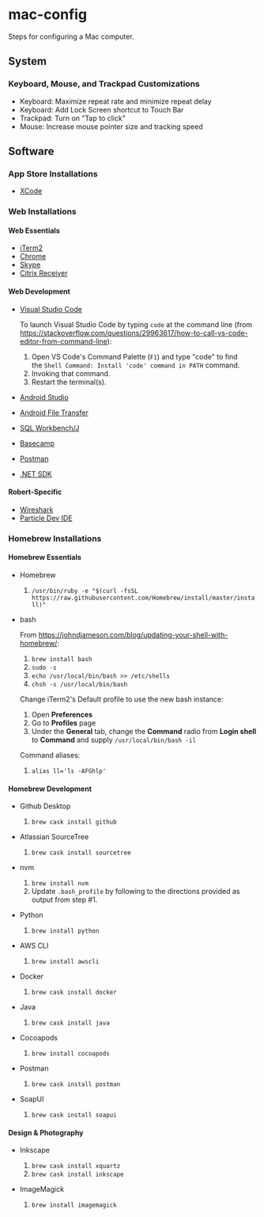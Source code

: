 # mac-config

Steps for configuring a Mac computer.

## System

### Keyboard, Mouse, and Trackpad Customizations

* Keyboard: Maximize repeat rate and minimize repeat delay
* Keyboard: Add Lock Screen shortcut to Touch Bar
* Trackpad: Turn on "Tap to click"
* Mouse: Increase mouse pointer size and tracking speed

## Software

### App Store Installations

* [XCode](https://itunes.apple.com/us/app/xcode/id497799835?mt=12)

### Web Installations

#### Web Essentials

* [iTerm2](https://www.iterm2.com/downloads.html)
* [Chrome](https://www.google.com/chrome/browser/desktop/index.html)
* [Skype](https://www.skype.com/en/download-skype/skype-for-computer/)
* [Citrix Receiver](https://www.citrix.com/downloads/citrix-receiver/mac/receiver-for-mac-latest.html)

#### Web Development

* [Visual Studio Code](https://code.visualstudio.com/download)

    To launch Visual Studio Code by typing `code` at the command line (from <https://stackoverflow.com/questions/29963617/how-to-call-vs-code-editor-from-command-line>):

    1. Open VS Code's Command Palette (`F1`) and type "code" to find the `Shell Command: Install 'code' command in PATH` command.
    2. Invoking that command.
    3. Restart the terminal(s).

* [Android Studio](https://developer.android.com/studio/index.html)
* [Android File Transfer](https://www.android.com/filetransfer/)
* [SQL Workbench/J](http://www.sql-workbench.net/downloads.html)
* [Basecamp](https://basecamp.com/via)
* [Postman](https://www.getpostman.com/apps)
* [.NET SDK](https://dot.net)

#### Robert-Specific

* [Wireshark](https://www.wireshark.org/#download)
* [Particle Dev IDE](https://www.particle.io/products/development-tools/particle-desktop-ide)

### Homebrew Installations

#### Homebrew Essentials

* Homebrew

    1. `/usr/bin/ruby -e "$(curl -fsSL https://raw.githubusercontent.com/Homebrew/install/master/install)"`

* bash

    From <https://johndjameson.com/blog/updating-your-shell-with-homebrew/>:

    1. `brew install bash`
    2. `sudo -s`
    3. `echo /usr/local/bin/bash >> /etc/shells`
    4. `chsh -s /usr/local/bin/bash`

    Change iTerm2's Default profile to use the new bash instance:

    1. Open **Preferences**
    2. Go to **Profiles** page
    3. Under the **General** tab, change the **Command** radio from **Login shell** to **Command** and supply `/usr/local/bin/bash -il`

    Command aliases:

    1. `alias ll='ls -AFGhlp'`

#### Homebrew Development

* Github Desktop

    1. `brew cask install github`

* Atlassian SourceTree

    1. `brew cask install sourcetree`

* nvm

    1. `brew install nvm`
    2. Update `.bash_profile` by following to the directions provided as output from step #1.

* Python

    1. `brew install python`

* AWS CLI

    1. `brew install awscli`

* Docker

    1. `brew cask install docker`

* Java

    1. `brew cask install java`

* Cocoapods

    1. `brew install cocoapods`

* Postman

    1. `brew cask install postman`

* SoapUI

    1. `brew cask install soapui`

#### Design & Photography

* Inkscape

    1. `brew cask install xquartz`
    2. `brew cask install inkscape`

* ImageMagick

    1. `brew install imagemagick`
